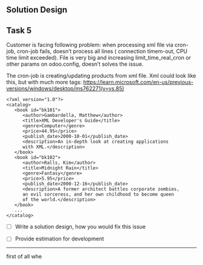 Solution Design
--------------------
Task 5
--------------------

Customer is facing following problem: when processing xml file via cron-job, cron-job fails, doesn’t process all lines (
connection timem-out, CPU time limit exceeded). File is very big and increasing limit_time_real_cron or other params on
odoo.config, doesn’t solves the issue.

The cron-job is creating/updating products from xml file.
Xml could look like this, but with much more <book>
tags: https://learn.microsoft.com/en-us/previous-versions/windows/desktop/ms762271(v=vs.85)

```
<?xml version="1.0"?>
<catalog>
   <book id="bk101">
      <author>Gambardella, Matthew</author>
      <title>XML Developer's Guide</title>
      <genre>Computer</genre>
      <price>44.95</price>
      <publish_date>2000-10-01</publish_date>
      <description>An in-depth look at creating applications 
      with XML.</description>
   </book>
   <book id="bk102">
      <author>Ralls, Kim</author>
      <title>Midnight Rain</title>
      <genre>Fantasy</genre>
      <price>5.95</price>
      <publish_date>2000-12-16</publish_date>
      <description>A former architect battles corporate zombies, 
      an evil sorceress, and her own childhood to become queen 
      of the world.</description>
   </book>
   ...
</catalog>
```

-[ ] Write a solution design, how you would fix this issue

-[ ] Provide estimation for development


---------------------------
first of all whe 